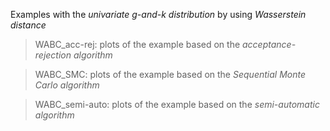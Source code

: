 Examples with the _univariate g-and-k distribution_ by using *Wasserstein distance*

> WABC_acc-rej: plots of the example based on the _acceptance-rejection algorithm_

> WABC_SMC: plots of the example based on the _Sequential Monte Carlo algorithm_

> WABC_semi-auto: plots of the example based on the _semi-automatic algorithm_
